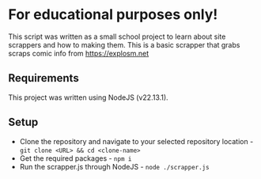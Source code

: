 # For educational purposes only!

This script was written as a small school project to learn about site scrappers and how to making them. This is a basic scrapper that grabs scraps comic info from https://explosm.net

## Requirements

This project was written using NodeJS (v22.13.1).

## Setup

- Clone the repository and navigate to your selected repository location - `git clone <URL> && cd <clone-name>`
- Get the required packages - `npm i` 
- Run the scrapper.js through NodeJS - `node ./scrapper.js`
